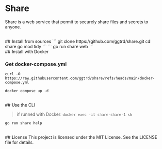 # Share

Share is a web service that permit to securely share files and secrets to anyone.


<br>
## Install from sources
```
git clone https://github.com/ggtrd/share.git
cd share
go mod tidy
```
```
go run share web
```

<br>
## Install with Docker

### Get docker-compose.yml
```
curl -O https://raw.githubusercontent.com/ggtrd/share/refs/heads/main/docker-compose.yml
```

```
docker compose up -d
```


<br>
## Use the CLI

> if runned with Docker:
> ```docker exec -it share-share-1 sh```

```
go run share help
```


<br>
## License
This project is licensed under the MIT License. See the LICENSE file for details.